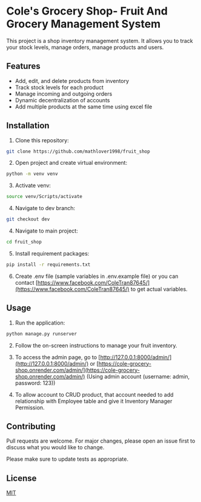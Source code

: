 
# Cole's Grocery Shop- Fruit And Grocery Management System

This project is a shop inventory management system. It allows you to track your stock levels, manage orders, manage products and users.
## Features
* Add, edit, and delete products from inventory
* Track stock levels for each product
* Manage incoming and outgoing orders
* Dynamic decentralization of accounts
* Add multiple products at the same time using excel file

## Installation
1. Clone this repository:

```bash
git clone https://github.com/mathlover1998/fruit_shop
```

2. Open project and create virtual environment:
```bash
python -m venv venv
```

3. Activate venv:
```bash
source venv/Scripts/activate
```

4. Navigate to dev branch:
```bash
git checkout dev
```

4. Navigate to main project:
```bash
cd fruit_shop
```

5. Install requirement packages:
```bash
pip install -r requirements.txt
```

6. Create .env file
(sample variables in .env.example file)
or you can contact [https://www.facebook.com/ColeTran87645/](https://www.facebook.com/ColeTran87645/) to get actual variables.

## Usage
1. Run the application:
```bash
python manage.py runserver
```

2. Follow the on-screen instructions to manage your fruit inventory.

3. To access the admin page, go to [http://127.0.0.1:8000/admin/](http://127.0.0.1:8000/admin/) or [https://cole-grocery-shop.onrender.com/admin/](https://cole-grocery-shop.onrender.com/admin/) (Using admin account (username: admin, password: 123))

4. To allow account to CRUD product, that account needed to add relationship with Employee table and give it Inventory Manager Permission.
## Contributing

Pull requests are welcome. For major changes, please open an issue first
to discuss what you would like to change.

Please make sure to update tests as appropriate.

## License
[MIT](https://choosealicense.com/licenses/mit/)
